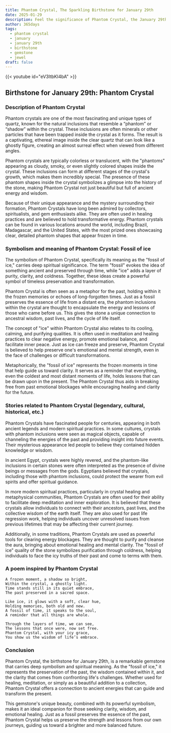 ```yaml
---
title: Phantom Crystal, The Sparkling Birthstone for January 29th
date: 2025-01-29
description: Feel the significance of Phantom Crystal, the January 29th birthstone symbolizing Fossil of ice. Let its beauty and meaning brighten your day.
author: 365days
tags:
  - phantom crystal
  - january
  - january 29th
  - birthstone
  - gemstone
  - jewel
draft: false
---
```


{{< youtube id="eV3ItbKI4bA" >}}

## Birthstone for January 29th: Phantom Crystal

### Description of Phantom Crystal

Phantom crystals are one of the most fascinating and unique types of quartz, known for the natural inclusions that resemble a “phantom” or “shadow” within the crystal. These inclusions are often minerals or other particles that have been trapped inside the crystal as it forms. The result is a captivating, ethereal image inside the clear quartz that can look like a ghostly figure, creating an almost surreal effect when viewed from different angles.

Phantom crystals are typically colorless or translucent, with the "phantoms" appearing as cloudy, smoky, or even slightly colored shapes inside the crystal. These inclusions can form at different stages of the crystal's growth, which makes them incredibly special. The presence of these phantom shapes inside the crystal symbolizes a glimpse into the history of the stone, making Phantom Crystal not just beautiful but full of ancient energy and wisdom.

Because of their unique appearance and the mystery surrounding their formation, Phantom Crystals have long been admired by collectors, spiritualists, and gem enthusiasts alike. They are often used in healing practices and are believed to hold transformative energy. Phantom crystals can be found in various locations around the world, including Brazil, Madagascar, and the United States, with the most prized ones showcasing clear, detailed phantom shapes that appear frozen in time.

### Symbolism and meaning of Phantom Crystal: Fossil of ice

The symbolism of Phantom Crystal, specifically its meaning as the "fossil of ice," carries deep spiritual significance. The term "fossil" evokes the idea of something ancient and preserved through time, while "ice" adds a layer of purity, clarity, and coldness. Together, these ideas create a powerful symbol of timeless preservation and transformation.

Phantom Crystal is often seen as a metaphor for the past, holding within it the frozen memories or echoes of long-forgotten times. Just as a fossil preserves the essence of life from a distant era, the phantom inclusions within the crystal are thought to encapsulate the energy and lessons of those who came before us. This gives the stone a unique connection to ancestral wisdom, past lives, and the cycle of life itself.

The concept of "ice" within Phantom Crystal also relates to its cooling, calming, and purifying qualities. It is often used in meditation and healing practices to clear negative energy, promote emotional balance, and facilitate inner peace. Just as ice can freeze and preserve, Phantom Crystal is believed to help preserve one's emotional and mental strength, even in the face of challenges or difficult transformations.

Metaphorically, the "fossil of ice" represents the frozen moments in time that help guide us toward clarity. It serves as a reminder that everything, even the coldest and most distant moments of life, holds lessons that can be drawn upon in the present. The Phantom Crystal thus aids in breaking free from past emotional blockages while encouraging healing and clarity for the future.

### Stories related to Phantom Crystal (legendary, cultural, historical, etc.)

Phantom Crystals have fascinated people for centuries, appearing in both ancient legends and modern spiritual practices. In some cultures, crystals with phantom inclusions were seen as magical objects, capable of channeling the energies of the past and providing insight into future events. Their mysterious appearance led people to believe they contained hidden knowledge or wisdom.

In ancient Egypt, crystals were highly revered, and the phantom-like inclusions in certain stones were often interpreted as the presence of divine beings or messages from the gods. Egyptians believed that crystals, including those with phantom inclusions, could protect the wearer from evil spirits and offer spiritual guidance.

In more modern spiritual practices, particularly in crystal healing and metaphysical communities, Phantom Crystals are often used for their ability to facilitate deep meditation and inner exploration. It is believed that these crystals allow individuals to connect with their ancestors, past lives, and the collective wisdom of the earth itself. They are also used for past life regression work, helping individuals uncover unresolved issues from previous lifetimes that may be affecting their current journey.

Additionally, in some traditions, Phantom Crystals are used as powerful tools for clearing energy blockages. They are thought to purify and cleanse the aura, bringing about emotional healing and mental clarity. The "fossil of ice" quality of the stone symbolizes purification through coldness, helping individuals to face the icy truths of their past and come to terms with them.

### A poem inspired by Phantom Crystal

```
A frozen moment, a shadow so bright,  
Within the crystal, a ghostly light.  
Time stands still in its quiet embrace,  
The past preserved in a sacred space.

Like ice, it glows with a soft, clear hue,  
Holding memories, both old and new.  
A fossil of time, it speaks to the soul,  
A reminder that all things are whole.

Through the layers of time, we can see,  
The lessons that once were, now set free.  
Phantom Crystal, with your icy grace,  
You show us the wisdom of life’s embrace.
```

### Conclusion

Phantom Crystal, the birthstone for January 29th, is a remarkable gemstone that carries deep symbolism and spiritual meaning. As the "fossil of ice," it represents the preservation of the past, the wisdom contained within it, and the clarity that comes from confronting life's challenges. Whether used for healing, meditation, or simply as a beautiful addition to a collection, Phantom Crystal offers a connection to ancient energies that can guide and transform the present.

This gemstone's unique beauty, combined with its powerful symbolism, makes it an ideal companion for those seeking clarity, wisdom, and emotional healing. Just as a fossil preserves the essence of the past, Phantom Crystal helps us preserve the strength and lessons from our own journeys, guiding us toward a brighter and more balanced future.